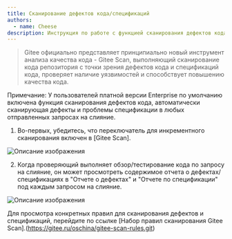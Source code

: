 ```yaml
---
title: Сканирование дефектов кода/спецификаций
authors:
  - name: Cheese
description: Инструкция по работе с функцией сканирования дефектов кода запросов на слияние и спецификаций
---
```


> Gitee официально представляет принципиально новый инструмент анализа качества кода - Gitee Scan, выполняющий сканирование кода репозитория с точки зрения дефектов кода и спецификаций кода, проверяет наличие уязвимостей и способствует повышению качества кода.

Примечание: У пользователей платной версии Enterprise по умолчанию включена функция сканирования дефектов кода, автоматически сканирующая дефекты и проблемы спецификации в любых отправленных запросах на слияние.

1. Во-первых, убедитесь, что переключатель для инкрементного сканирования включен в [Gitee Scan].

![Описание изображения](https://images.gitee.ru/uploads/images/2020/0316/163039_2dfa083f_5370906.png )

2. Когда проверяющий выполняет обзор/тестирование кода по запросу на слияние, он может просмотреть содержимое отчета о дефектах/спецификациях в "Отчете о дефектах" и  "Отчете по спецификации" под каждым запросом на слияние.

![Описание изображения](https://images.gitee.ru/uploads/images/2020/0526/153545_4ef33d83_5370906.png )

Для просмотра конкретных правил для сканирования дефектов и спецификаций, перейдите по ссылке [Набор правил сканирования Gitee Scan].(https://gitee.ru/oschina/gitee-scan-rules.git)